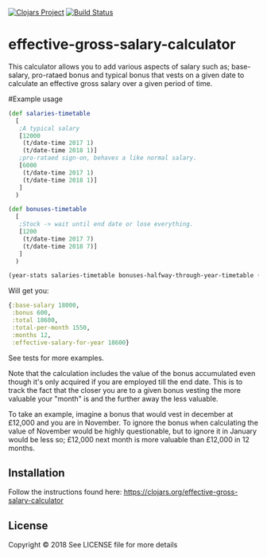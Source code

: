 [![Clojars Project](https://img.shields.io/clojars/v/effective-gross-salary-calculator.svg)](https://clojars.org/effective-gross-salary-calculator)
[![Build Status](https://travis-ci.org/PulfordJ/effective-gross-salary-calculator.svg?branch=master)](https://travis-ci.org/PulfordJ/effective-gross-salary-calculator)

# effective-gross-salary-calculator

This calculator allows you to add various aspects of salary such as; base-salary, pro-rataed bonus and typical bonus that vests on a given date to calculate an effective gross salary over a given period of time.

#Example usage
```clojure
(def salaries-timetable
  [
   ;A typical salary
   [12000 
    (t/date-time 2017 1) 
    (t/date-time 2018 1)]   
   ;pro-rataed sign-on, behaves a like normal salary.
   [6000 
    (t/date-time 2017 1) 
    (t/date-time 2018 1)]   
   ]
  )

(def bonuses-timetable
  [
   ;Stock -> wait until end date or lose everything.
   [1200 
    (t/date-time 2017 7) 
    (t/date-time 2018 7)]   
   ]
  )

(year-stats salaries-timetable bonuses-halfway-through-year-timetable (t/date-time 2017 1)) 
```

Will get you:

```clojure
{:base-salary 18000,
 :bonus 600,
 :total 18600,
 :total-per-month 1550,
 :months 12,
 :effective-salary-for-year 18600}
```
See tests for more examples.

Note that the calculation includes the value of the bonus accumulated even though it's only acquired if you are employed till the end date. This is to track the fact that the closer you are to a given bonus vesting the more valuable your "month" is and the further away the less valuable.

To take an example, imagine a bonus that would vest in december at £12,000 and you are in November. To ignore the bonus when calculating the value of November would be highly questionable, but to ignore it in January would be less so; £12,000 next month is more valuable than £12,000 in 12 months.
## Installation

Follow the instructions found here: https://clojars.org/effective-gross-salary-calculator

## License

Copyright © 2018
See LICENSE file for more details
